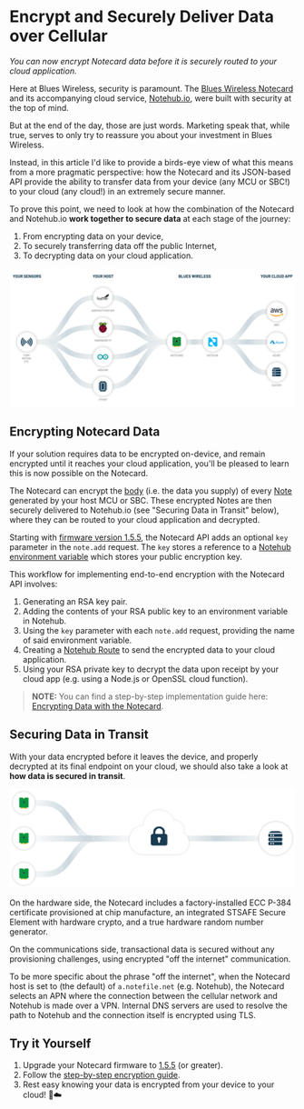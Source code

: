 # Encrypt and Securely Deliver Data over Cellular

*You can now encrypt Notecard data before it is securely routed to your cloud application.*

Here at Blues Wireless, security is paramount. The [Blues Wireless Notecard](/products/) and its accompanying cloud service, [Notehub.io](/services/), were built with security at the top of mind.

But at the end of the day, those are just words. Marketing speak that, while true, serves to only try to reassure you about your investment in Blues Wireless.

Instead, in this article I'd like to provide a birds-eye view of what this means
from a more pragmatic perspective: how the Notecard and its JSON-based API provide the ability to transfer data from your device (any MCU or SBC!) to your cloud (any cloud!) in an extremely
secure manner.

To prove this point, we need to look at how the combination of the Notecard and Notehub.io **work together to secure data** at each stage of the journey:

1. From encrypting data on your device,
2. To securely transferring data off the public Internet,
3. To decrypting data on your cloud application.

![blues wireless notecard data flow](blues-flow.jpg) 

## Encrypting Notecard Data

If your solution requires data to be encrypted on-device, and remain encrypted until it reaches your cloud application, you'll be pleased to learn this is now possible on the Notecard.

The Notecard can encrypt the [body](https://dev.blues.io/reference/glossary/#body) (i.e. the data you supply) of every [Note](https://dev.blues.io/reference/glossary/#note) generated by your host MCU or SBC. These encrypted Notes are then securely delivered to Notehub.io (see "Securing Data in Transit" below), where they can be routed to your cloud application and decrypted.

Starting with [firmware version 1.5.5](https://discuss.blues.io/t/announcing-the-q2-2021-developer-firmware-release/276), the Notecard API adds an optional `key` parameter in the `note.add` request. The `key` stores a reference to a [Notehub environment variable](https://dev.blues.io/reference/glossary/#environment-variable) which stores your public encryption key.

This workflow for implementing end-to-end encryption with the Notecard API involves:

1. Generating an RSA key pair.
1. Adding the contents of your RSA public key to an environment variable in Notehub.
1. Using the `key` parameter with each `note.add` request, providing the name of said environment variable.
1. Creating a [Notehub Route](https://dev.blues.io/get-started/tutorials/route-tutorial/aws-iot-analytics/) to send the encrypted data to your cloud application.
1. Using your RSA private key to decrypt the data upon receipt by your cloud app (e.g. using a Node.js or OpenSSL cloud function).

> **NOTE:** You can find a step-by-step implementation guide here: [Encrypting Data with the Notecard](https://dev.blues.io/notecard/notecard-guides/encrypting-data-with-the-notecard/).

## Securing Data in Transit

With your data encrypted before it leaves the device, and properly decrypted at its final endpoint on your cloud, we should also take a look at **how data is secured in transit**.

![notehub security image](notehub-security.png)

On the hardware side, the Notecard includes a factory-installed ECC P-384 certificate provisioned at chip manufacture, an integrated STSAFE Secure Element with hardware crypto, and a true hardware random number generator.

On the communications side, transactional data is secured without any provisioning challenges, using encrypted "off the internet" communication.

To be more specific about the phrase "off the internet", when the Notecard host is set to (the default) of `a.notefile.net` (e.g. Notehub), the Notecard selects an APN where the connection between the cellular network and Notehub is made over a VPN. Internal DNS servers are used to resolve the path to Notehub and the connection itself is encrypted using TLS.

## Try it Yourself

1. Upgrade your Notecard firmware to [1.5.5](https://discuss.blues.io/t/announcing-the-q2-2021-developer-firmware-release/276) (or greater).
2. Follow the [step-by-step encryption guide](https://dev.blues.io/notecard/notecard-guides/encrypting-data-with-the-notecard/).
3. Rest easy knowing your data is encrypted from your device to your cloud! 🔐☁️

